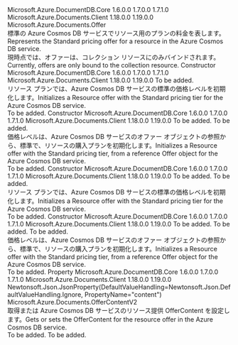 <Type Name="OfferV2" FullName="Microsoft.Azure.Documents.OfferV2">
  <TypeSignature Language="C#" Value="public sealed class OfferV2 : Microsoft.Azure.Documents.Offer" />
  <TypeSignature Language="ILAsm" Value=".class public auto ansi sealed beforefieldinit OfferV2 extends Microsoft.Azure.Documents.Offer" />
  <TypeSignature Language="DocId" Value="T:Microsoft.Azure.Documents.OfferV2" />
  <TypeSignature Language="VB.NET" Value="Public NotInheritable Class OfferV2&#xA;Inherits Offer" />
  <TypeSignature Language="F#" Value="type OfferV2 = class&#xA;    inherit Offer" />
  <AssemblyInfo>
    <AssemblyName>Microsoft.Azure.DocumentDB.Core</AssemblyName>
    <AssemblyVersion>1.6.0.0</AssemblyVersion>
    <AssemblyVersion>1.7.0.0</AssemblyVersion>
    <AssemblyVersion>1.7.1.0</AssemblyVersion>
  </AssemblyInfo>
  <AssemblyInfo>
    <AssemblyName>Microsoft.Azure.Documents.Client</AssemblyName>
    <AssemblyVersion>1.18.0.0</AssemblyVersion>
    <AssemblyVersion>1.19.0.0</AssemblyVersion>
  </AssemblyInfo>
  <Base>
    <BaseTypeName>Microsoft.Azure.Documents.Offer</BaseTypeName>
  </Base>
  <Interfaces />
  <Docs>
    <summary>
            <span data-ttu-id="29ec3-101">標準の Azure Cosmos DB サービスでリソース用のプランの料金を表します。</span><span class="sxs-lookup"><span data-stu-id="29ec3-101">Represents the Standard pricing offer for a resource in the Azure Cosmos DB service.</span></span>
            </summary>
    <remarks>
            <span data-ttu-id="29ec3-102">現時点では、オファーは、コレクション リソースにのみバインドされます。</span><span class="sxs-lookup"><span data-stu-id="29ec3-102">Currently, offers are only bound to the collection resource.</span></span>
            </remarks>
  </Docs>
  <Members>
    <Member MemberName=".ctor">
      <MemberSignature Language="C#" Value="public OfferV2 (int offerThroughput);" />
      <MemberSignature Language="ILAsm" Value=".method public hidebysig specialname rtspecialname instance void .ctor(int32 offerThroughput) cil managed" />
      <MemberSignature Language="DocId" Value="M:Microsoft.Azure.Documents.OfferV2.#ctor(System.Int32)" />
      <MemberSignature Language="VB.NET" Value="Public Sub New (offerThroughput As Integer)" />
      <MemberSignature Language="F#" Value="new Microsoft.Azure.Documents.OfferV2 : int -&gt; Microsoft.Azure.Documents.OfferV2" Usage="new Microsoft.Azure.Documents.OfferV2 offerThroughput" />
      <MemberType>Constructor</MemberType>
      <AssemblyInfo>
        <AssemblyName>Microsoft.Azure.DocumentDB.Core</AssemblyName>
        <AssemblyVersion>1.6.0.0</AssemblyVersion>
        <AssemblyVersion>1.7.0.0</AssemblyVersion>
        <AssemblyVersion>1.7.1.0</AssemblyVersion>
      </AssemblyInfo>
      <AssemblyInfo>
        <AssemblyName>Microsoft.Azure.Documents.Client</AssemblyName>
        <AssemblyVersion>1.18.0.0</AssemblyVersion>
        <AssemblyVersion>1.19.0.0</AssemblyVersion>
      </AssemblyInfo>
      <Parameters>
        <Parameter Name="offerThroughput" Type="System.Int32" />
      </Parameters>
      <Docs>
        <param name="offerThroughput">To be added.</param>
        <summary>
            <span data-ttu-id="29ec3-103">リソース プランでは、Azure Cosmos DB サービスの標準の価格レベルを初期化します。</span><span class="sxs-lookup"><span data-stu-id="29ec3-103">Initializes a Resource offer with the Standard pricing tier for the Azure Cosmos DB service.</span></span>
            </summary>
        <remarks>To be added.</remarks>
      </Docs>
    </Member>
    <Member MemberName=".ctor">
      <MemberSignature Language="C#" Value="public OfferV2 (Microsoft.Azure.Documents.Offer offer, int offerThroughput);" />
      <MemberSignature Language="ILAsm" Value=".method public hidebysig specialname rtspecialname instance void .ctor(class Microsoft.Azure.Documents.Offer offer, int32 offerThroughput) cil managed" />
      <MemberSignature Language="DocId" Value="M:Microsoft.Azure.Documents.OfferV2.#ctor(Microsoft.Azure.Documents.Offer,System.Int32)" />
      <MemberSignature Language="F#" Value="new Microsoft.Azure.Documents.OfferV2 : Microsoft.Azure.Documents.Offer * int -&gt; Microsoft.Azure.Documents.OfferV2" Usage="new Microsoft.Azure.Documents.OfferV2 (offer, offerThroughput)" />
      <MemberType>Constructor</MemberType>
      <AssemblyInfo>
        <AssemblyName>Microsoft.Azure.DocumentDB.Core</AssemblyName>
        <AssemblyVersion>1.6.0.0</AssemblyVersion>
        <AssemblyVersion>1.7.0.0</AssemblyVersion>
        <AssemblyVersion>1.7.1.0</AssemblyVersion>
      </AssemblyInfo>
      <AssemblyInfo>
        <AssemblyName>Microsoft.Azure.Documents.Client</AssemblyName>
        <AssemblyVersion>1.18.0.0</AssemblyVersion>
        <AssemblyVersion>1.19.0.0</AssemblyVersion>
      </AssemblyInfo>
      <Parameters>
        <Parameter Name="offer" Type="Microsoft.Azure.Documents.Offer" />
        <Parameter Name="offerThroughput" Type="System.Int32" />
      </Parameters>
      <Docs>
        <param name="offer">To be added.</param>
        <param name="offerThroughput">To be added.</param>
        <summary>
            <span data-ttu-id="29ec3-104">価格レベルは、Azure Cosmos DB サービスのオファー オブジェクトの参照から、標準で、リソースの購入プランを初期化します。</span><span class="sxs-lookup"><span data-stu-id="29ec3-104">Initializes a Resource offer with the Standard pricing tier, from a reference Offer object for the Azure Cosmos DB service.</span></span>
            </summary>
        <remarks>To be added.</remarks>
      </Docs>
    </Member>
    <Member MemberName=".ctor">
      <MemberSignature Language="C#" Value="public OfferV2 (int offerThroughput, Nullable&lt;bool&gt; offerEnableRUPerMinuteThroughput);" />
      <MemberSignature Language="ILAsm" Value=".method public hidebysig specialname rtspecialname instance void .ctor(int32 offerThroughput, valuetype System.Nullable`1&lt;bool&gt; offerEnableRUPerMinuteThroughput) cil managed" />
      <MemberSignature Language="DocId" Value="M:Microsoft.Azure.Documents.OfferV2.#ctor(System.Int32,System.Nullable{System.Boolean})" />
      <MemberSignature Language="VB.NET" Value="Public Sub New (offerThroughput As Integer, offerEnableRUPerMinuteThroughput As Nullable(Of Boolean))" />
      <MemberSignature Language="F#" Value="new Microsoft.Azure.Documents.OfferV2 : int * Nullable&lt;bool&gt; -&gt; Microsoft.Azure.Documents.OfferV2" Usage="new Microsoft.Azure.Documents.OfferV2 (offerThroughput, offerEnableRUPerMinuteThroughput)" />
      <MemberType>Constructor</MemberType>
      <AssemblyInfo>
        <AssemblyName>Microsoft.Azure.DocumentDB.Core</AssemblyName>
        <AssemblyVersion>1.6.0.0</AssemblyVersion>
        <AssemblyVersion>1.7.0.0</AssemblyVersion>
        <AssemblyVersion>1.7.1.0</AssemblyVersion>
      </AssemblyInfo>
      <AssemblyInfo>
        <AssemblyName>Microsoft.Azure.Documents.Client</AssemblyName>
        <AssemblyVersion>1.18.0.0</AssemblyVersion>
        <AssemblyVersion>1.19.0.0</AssemblyVersion>
      </AssemblyInfo>
      <Parameters>
        <Parameter Name="offerThroughput" Type="System.Int32" />
        <Parameter Name="offerEnableRUPerMinuteThroughput" Type="System.Nullable&lt;System.Boolean&gt;" />
      </Parameters>
      <Docs>
        <param name="offerThroughput">To be added.</param>
        <param name="offerEnableRUPerMinuteThroughput">To be added.</param>
        <summary>
            <span data-ttu-id="29ec3-105">リソース プランでは、Azure Cosmos DB サービスの標準の価格レベルを初期化します。</span><span class="sxs-lookup"><span data-stu-id="29ec3-105">Initializes a Resource offer with the Standard pricing tier for the Azure Cosmos DB service.</span></span>
            </summary>
        <remarks>To be added.</remarks>
      </Docs>
    </Member>
    <Member MemberName=".ctor">
      <MemberSignature Language="C#" Value="public OfferV2 (Microsoft.Azure.Documents.Offer offer, int offerThroughput, Nullable&lt;bool&gt; offerEnableRUPerMinuteThroughput);" />
      <MemberSignature Language="ILAsm" Value=".method public hidebysig specialname rtspecialname instance void .ctor(class Microsoft.Azure.Documents.Offer offer, int32 offerThroughput, valuetype System.Nullable`1&lt;bool&gt; offerEnableRUPerMinuteThroughput) cil managed" />
      <MemberSignature Language="DocId" Value="M:Microsoft.Azure.Documents.OfferV2.#ctor(Microsoft.Azure.Documents.Offer,System.Int32,System.Nullable{System.Boolean})" />
      <MemberSignature Language="F#" Value="new Microsoft.Azure.Documents.OfferV2 : Microsoft.Azure.Documents.Offer * int * Nullable&lt;bool&gt; -&gt; Microsoft.Azure.Documents.OfferV2" Usage="new Microsoft.Azure.Documents.OfferV2 (offer, offerThroughput, offerEnableRUPerMinuteThroughput)" />
      <MemberType>Constructor</MemberType>
      <AssemblyInfo>
        <AssemblyName>Microsoft.Azure.DocumentDB.Core</AssemblyName>
        <AssemblyVersion>1.6.0.0</AssemblyVersion>
        <AssemblyVersion>1.7.0.0</AssemblyVersion>
        <AssemblyVersion>1.7.1.0</AssemblyVersion>
      </AssemblyInfo>
      <AssemblyInfo>
        <AssemblyName>Microsoft.Azure.Documents.Client</AssemblyName>
        <AssemblyVersion>1.18.0.0</AssemblyVersion>
        <AssemblyVersion>1.19.0.0</AssemblyVersion>
      </AssemblyInfo>
      <Parameters>
        <Parameter Name="offer" Type="Microsoft.Azure.Documents.Offer" />
        <Parameter Name="offerThroughput" Type="System.Int32" />
        <Parameter Name="offerEnableRUPerMinuteThroughput" Type="System.Nullable&lt;System.Boolean&gt;" />
      </Parameters>
      <Docs>
        <param name="offer">To be added.</param>
        <param name="offerThroughput">To be added.</param>
        <param name="offerEnableRUPerMinuteThroughput">To be added.</param>
        <summary>
            <span data-ttu-id="29ec3-106">価格レベルは、Azure Cosmos DB サービスのオファー オブジェクトの参照から、標準で、リソースの購入プランを初期化します。</span><span class="sxs-lookup"><span data-stu-id="29ec3-106">Initializes a Resource offer with the Standard pricing tier, from a reference Offer object for the Azure Cosmos DB service.</span></span>
            </summary>
        <remarks>To be added.</remarks>
      </Docs>
    </Member>
    <Member MemberName="Content">
      <MemberSignature Language="C#" Value="public Microsoft.Azure.Documents.OfferContentV2 Content { get; }" />
      <MemberSignature Language="ILAsm" Value=".property instance class Microsoft.Azure.Documents.OfferContentV2 Content" />
      <MemberSignature Language="DocId" Value="P:Microsoft.Azure.Documents.OfferV2.Content" />
      <MemberSignature Language="VB.NET" Value="Public ReadOnly Property Content As OfferContentV2" />
      <MemberSignature Language="F#" Value="member this.Content : Microsoft.Azure.Documents.OfferContentV2" Usage="Microsoft.Azure.Documents.OfferV2.Content" />
      <MemberType>Property</MemberType>
      <AssemblyInfo>
        <AssemblyName>Microsoft.Azure.DocumentDB.Core</AssemblyName>
        <AssemblyVersion>1.6.0.0</AssemblyVersion>
        <AssemblyVersion>1.7.0.0</AssemblyVersion>
        <AssemblyVersion>1.7.1.0</AssemblyVersion>
      </AssemblyInfo>
      <AssemblyInfo>
        <AssemblyName>Microsoft.Azure.Documents.Client</AssemblyName>
        <AssemblyVersion>1.18.0.0</AssemblyVersion>
        <AssemblyVersion>1.19.0.0</AssemblyVersion>
      </AssemblyInfo>
      <Attributes>
        <Attribute>
          <AttributeName>Newtonsoft.Json.JsonProperty(DefaultValueHandling=Newtonsoft.Json.DefaultValueHandling.Ignore, PropertyName="content")</AttributeName>
        </Attribute>
      </Attributes>
      <ReturnValue>
        <ReturnType>Microsoft.Azure.Documents.OfferContentV2</ReturnType>
      </ReturnValue>
      <Docs>
        <summary>
            <span data-ttu-id="29ec3-107">取得または Azure Cosmos DB サービスのリソース提供 OfferContent を設定します。</span><span class="sxs-lookup"><span data-stu-id="29ec3-107">Gets or sets the OfferContent for the resource offer in the Azure Cosmos DB service.</span></span>
            </summary>
        <value>To be added.</value>
        <remarks>To be added.</remarks>
      </Docs>
    </Member>
  </Members>
</Type>